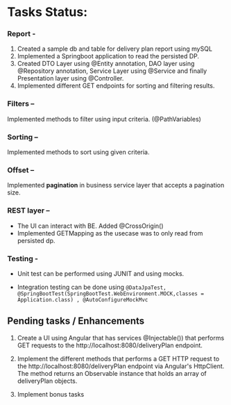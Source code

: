# Tasks Status:

### Report -
1. Created a sample db and table for delivery plan report using mySQL
2. Implemented a Springboot application to read the persisted DP.
3. Created DTO Layer using @Entity annotation, DAO layer using @Repository annotation, Service Layer using @Service and finally Presentation layer using @Controller.
4. Implemented different GET endpoints for sorting and filtering results.

### Filters – 
Implemented methods to filter using input criteria. (@PathVariables)

### Sorting – 
Implemented methods to sort using given criteria.

### Offset – 
Implemented **pagination** in business service layer that accepts a pagination size.

### REST layer –
* The UI can interact with BE. Added @CrossOrigin()
* Implemented GETMapping as the usecase was to only read from persisted dp.  

### Testing - 
* Unit test can be performed using JUNIT and using mocks.

* Integration testing can be done using ```@DataJpaTest, @SpringBootTest(SpringBootTest.WebEnvironment.MOCK,classes = Application.class) ,
@AutoConfigureMockMvc```


## Pending tasks / Enhancements 

1. Create a UI using Angular that has services @Injectable()) that performs GET requests to the http://localhost:8080/deliveryPlan endpoint.

2. Implement the different methods that performs a GET HTTP request to the http://localhost:8080/deliveryPlan endpoint via Angular's HttpClient. The method returns an Observable instance that holds an array of deliveryPlan objects.

3. Implement bonus tasks
